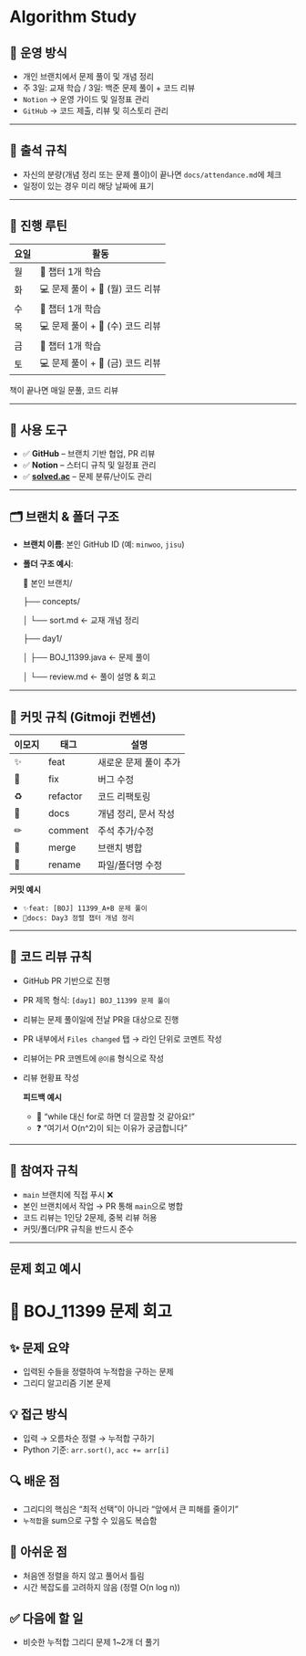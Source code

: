 # Algorithm Study

## 📅 운영 방식

- 개인 브랜치에서 문제 풀이 및 개념 정리
- 주 3일: 교재 학습 / 3일: 백준 문제 풀이 + 코드 리뷰
- `Notion` → 운영 가이드 및 일정표 관리
- `GitHub` → 코드 제출, 리뷰 및 히스토리 관리

---

## 📌 출석 규칙

- 자신의 분량(개념 정리 또는 문제 풀이)이 끝나면 `docs/attendance.md`에 체크
- 일정이 있는 경우 미리 해당 날짜에 표기

---

## 🔁 진행 루틴

| 요일 | 활동 |
| --- | --- |
| 월 | 📘 챕터 1개 학습 |
| 화 | 💻 문제 풀이 + 🤝 (월) 코드 리뷰 |
| 수 | 📘 챕터 1개 학습 |
| 목 | 💻 문제 풀이 + 🤝 (수) 코드 리뷰 |
| 금 | 📘 챕터 1개 학습 |
| 토 | 💻 문제 풀이 + 🤝 (금) 코드 리뷰 |

책이 끝나면 매일 문풀, 코드 리뷰

---

## 🔗 사용 도구

- ✅ **GitHub** – 브랜치 기반 협업, PR 리뷰
- ✅ **Notion** – 스터디 규칙 및 일정표 관리
- ✅ [**solved.ac**](https://solved.ac/) – 문제 분류/난이도 관리

---

## 🗂 브랜치 & 폴더 구조

- **브랜치 이름**: 본인 GitHub ID (예: `minwoo`, `jisu`)
- **폴더 구조 예시**:
    
    📁 본인 브랜치/
    
    ├── concepts/
    
    │   └── sort.md              ← 교재 개념 정리
    
    ├── day1/
    
    │   ├── BOJ_11399.java       ← 문제 풀이
    
    │   └── review.md            ← 풀이 설명 & 회고
    

---

## 📝 커밋 규칙 (Gitmoji 컨벤션)

| 이모지 | 태그 | 설명 |
| --- | --- | --- |
| ✨ | feat | 새로운 문제 풀이 추가 |
| 🐛 | fix | 버그 수정 |
| ♻ | refactor | 코드 리팩토링 |
| 📝 | docs | 개념 정리, 문서 작성 |
| ✏ | comment | 주석 추가/수정 |
| 🔀 | merge | 브랜치 병합 |
| 🚚 | rename | 파일/폴더명 수정 |

**커밋 예시**

- `✨feat: [BOJ] 11399_A+B 문제 풀이`
- `📝docs: Day3 정렬 챕터 개념 정리`

---

## 🤝 코드 리뷰 규칙

- GitHub PR 기반으로 진행
- PR 제목 형식: `[day1] BOJ_11399 문제 풀이`
- 리뷰는 문제 풀이일에 전날 PR을 대상으로 진행
- PR 내부에서 `Files changed` 탭 → 라인 단위로 코멘트 작성
- 리뷰어는 PR 코멘트에 `@이름` 형식으로 작성
- 리뷰 현황표 작성
    
    **피드백 예시**
    
    - 💬 “while 대신 for로 하면 더 깔끔할 것 같아요!”
    - ❓ “여기서 O(n^2)이 되는 이유가 궁금합니다”

---

## 📌 참여자 규칙

- `main` 브랜치에 직접 푸시 ❌
- 본인 브랜치에서 작업 → PR 통해 `main`으로 병합
- 코드 리뷰는 1인당 2문제, 중복 리뷰 허용
- 커밋/폴더/PR 규칙을 반드시 준수

---

## 문제 회고 예시

# 🧠 BOJ_11399 문제 회고

## ✨ 문제 요약

- 입력된 수들을 정렬하여 누적합을 구하는 문제
- 그리디 알고리즘 기본 문제

## 💡 접근 방식

- 입력 → 오름차순 정렬 → 누적합 구하기
- Python 기준: `arr.sort()`, `acc += arr[i]`

## 🔍 배운 점

- 그리디의 핵심은 “최적 선택”이 아니라 “앞에서 큰 피해를 줄이기”
- `누적합`을 sum으로 구할 수 있음도 복습함

## 🤔 아쉬운 점

- 처음엔 정렬을 하지 않고 풀어서 틀림
- 시간 복잡도를 고려하지 않음 (정렬 O(n log n))

## ✅ 다음에 할 일

- 비슷한 누적합 그리디 문제 1~2개 더 풀기
